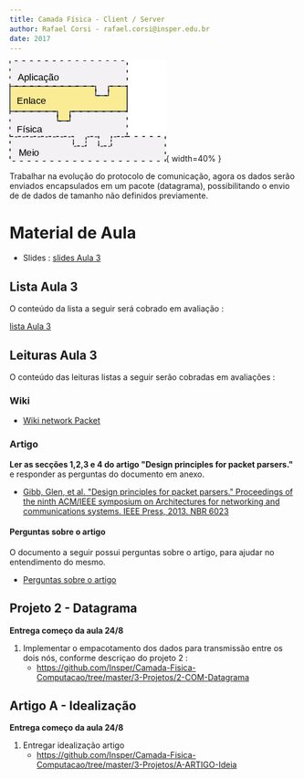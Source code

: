 ```yaml
---
title: Camada Física - Client / Server 
author: Rafael Corsi - rafael.corsi@insper.edu.br
date: 2017
---
```



![Camada Atual](doc/etapaAtualPilhaEnlace.png){ width=40% }

Trabalhar na evolução do protocolo de comunicação, agora os dados serão enviados encapsulados em um pacote (datagrama), possibilitando o envio de de dados de tamanho não definidos previamente.

# Material de Aula
- Slides : [slides Aula 3](https://github.com/Insper/Camada-Fisica-Computacao/blob/master/2-Aulas/3-Datagrama/3-Slides-Datagrama.pdf)

## Lista Aula 3

O conteúdo da lista a seguir será cobrado em avaliação :

[lista Aula 3](https://github.com/Insper/Camada-Fisica-Computacao/blob/master/2-Aulas/3-Datagrama/3-Lista-Datagrama.pdf)

## Leituras Aula 3

O conteúdo das leituras listas a seguir serão cobradas em avaliações :

### Wiki

- [Wiki network Packet](https://en.wikipedia.org/wiki/Network_packet)

### Artigo 

**Ler as secções 1,2,3 e 4 do artigo "Design principles for packet parsers."** e responder as perguntas do documento em anexo.

- [Gibb, Glen, et al. "Design principles for packet parsers." Proceedings of the ninth ACM/IEEE symposium on Architectures for networking and communications systems. IEEE Press, 2013. NBR 6023 ](https://github.com/Insper/Camada-Fisica-Computacao/blob/master/2-Aulas/3-Datagrama/3-Artigo-2013-Gibb-Glen-et-al.pdf)
       
#### Perguntas sobre o artigo

O documento a seguir possui perguntas sobre o artigo, para ajudar no entendimento do mesmo.

- [Perguntas sobre o artigo](https://github.com/Insper/Camada-Fisica-Computacao/blob/master/2-Aulas/3-Datagrama/3-Artigos-Perguntas.pdf)
    
## Projeto 2 - Datagrama
**Entrega começo da aula 24/8**

1. Implementar o empacotamento dos dados para transmissão entre os dois nós, conforme descriçao do projeto 2 :
    - https://github.com/Insper/Camada-Fisica-Computacao/tree/master/3-Projetos/2-COM-Datagrama

## Artigo A - Idealização 
**Entrega começo da aula 24/8**

1. Entregar idealização artigo 
    - https://github.com/Insper/Camada-Fisica-Computacao/tree/master/3-Projetos/A-ARTIGO-Ideia
